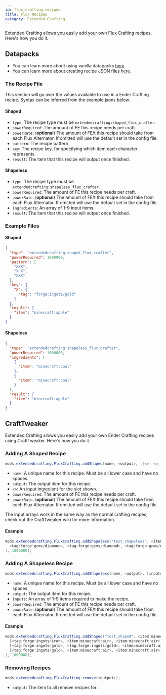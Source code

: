 ```yaml
---
id: flux-crafting-recipes
title: Flux Recipes
category: Extended Crafting
---
```


Extended Crafting allows you easily add your own Flux Crafting recipes. Here's how you do it.

## Datapacks

<alert title="Prerequisites">
  <ul>
    <li>
      You can learn more about using vanilla datapacks <a href="https://minecraft.gamepedia.com/Data_pack">here</a>.
    </li>
    <li>
      You can learn more about creating recipe JSON files <a href="https://minecraft.gamepedia.com/Recipe">here</a>.
    </li>
  </ul>
</alert>

### The Recipe File
This section will go over the values available to use in a Ender Crafting recipe. Syntax can be inferred from the example jsons below.
#### Shaped
- `type`: The recipe type must be `extendedcrafting:shaped_flux_crafter`.
- `powerRequired`: The amount of FE this recipe needs per craft.
- `powerRate`: (**optional**) The amount of FE/t this recipe should take from each Flux Alternator. If omitted will use the default set in the config file.
- `pattern`: The recipe pattern.
- `key`: The recipe key, for specifying which item each character represents.
- `result`: The item that this recipe will output once finished.

#### Shapeless
- `type`: The recipe type must be `extendedcrafting:shapeless_flux_crafter`.
- `powerRequired`: The amount of FE this recipe needs per craft.
- `powerRate`: (**optional**) The amount of FE/t this recipe should take from each Flux Alternator. If omitted will use the default set in the config file.
- `ingredients`: An array of 1-9 input items.
- `result`: The item that this recipe will output once finished.

### Example Files
#### Shaped
```json
{
  "type": "extendedcrafting:shaped_flux_crafter",
  "powerRequired": 1000000,
  "pattern": [
    "XXX",
    "X X",
    "XXX"
  ],
  "key": {
    "X": {
      "tag": "forge:ingots/gold"
    }
  },
  "result": {
    "item": "minecraft:apple"
  }
}
```

#### Shapeless
```json
{
  "type": "extendedcrafting:shapeless_flux_crafter",
  "powerRequired": 1000000,
  "ingredients": [
    {
      "item": "minecraft:coal"
    },
    {
      "item": "minecraft:coal"
    }
  ],
  "result": {
    "item": "minecraft:apple"
  }
}
```

## CraftTweaker

Extended Crafting allows you easily add your own Ender Crafting recipes using CraftTweaker. Here's how you do it.

### Adding A Shaped Recipe
```java
mods.extendedcrafting.FluxCrafting.addShaped(name, <output>, [[<>, <>, <>], [<>, <>, <>], [<>, <>, <>]], powerRequired, powerRate);  
```

- `name`: A unique name for this recipe. Must be all lower case and have no spaces.
- `output`: The output item for this recipe.
- `<>`: An input ingredient for the slot shown.
- `powerRequired`: The amount of FE this recipe needs per craft.
- `powerRate`: (**optional**) The amount of FE/t this recipe should take from each Flux Alternator. If omitted will use the default set in the config file.

The input arrays work in the same way as the normal crafting recipes, check out the CraftTweaker wiki for more information.

#### Example
```java
mods.extendedcrafting.FluxCrafting.addShapeless("test_shapeless", <item:minecraft:cobblestone>, [
  <tag:forge:gems/diamond>, <tag:forge:gems/diamond>, <tag:forge:gems/diamond>, <tag:forge:gems/diamond>, <tag:forge:gems/diamond>, <tag:forge:gems/diamond>
], 1000000);
```

### Adding A Shapeless Recipe
```java
mods.extendedcrafting.FluxCrafting.addShapeless(name, <output>, [inputs], powerRequired, powerRate); 
```

- `name`: A unique name for this recipe. Must be all lower case and have no spaces.
- `output`: The output item for this recipe.
- `inputs`: An array of 1-9 items required to make the recipe.
- `powerRequired`: The amount of FE this recipe needs per craft.
- `powerRate`: (**optional**) The amount of FE/t this recipe should take from each Flux Alternator. If omitted will use the default set in the config file.

#### Example
```java
mods.extendedcrafting.FluxCrafting.addShaped("test_shaped", <item:minecraft:stick>, [
  [<tag:forge:ingots/iron>, <item:minecraft:air>, <item:minecraft:air>], 
  [<tag:forge:ingots/gold>, <tag:forge:ingots/gold>, <item:minecraft:air>], 
  [<tag:forge:ingots/gold>, <item:minecraft:air>, <item:minecraft:air>]
], 1000000);
```

### Removing Recipes
```java
mods.extendedcrafting.FluxCrafting.remove(<output>);
```

- `output`: The item to all remove recipes for.
